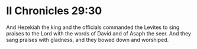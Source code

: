 # II Chronicles 29:30

And Hezekiah the king and the officials commanded the Levites to sing praises to the Lord with the words of David and of Asaph the seer. And they sang praises with gladness, and they bowed down and worshiped.
